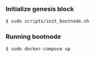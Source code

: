 ### Initialize genesis block

```sh
$ sudo scripts/init_bootnode.sh
```

### Running bootnode

```sh
$ sudo docker-compose up
```
